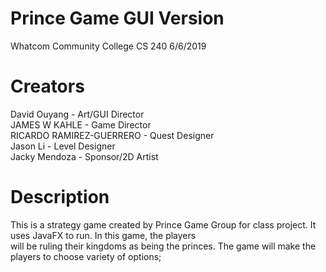 # Prince Game GUI Version
Whatcom Community College CS 240
6/6/2019

# Creators
David Ouyang - Art/GUI Director <br />
JAMES W KAHLE - Game Director <br />
RICARDO RAMIREZ-GUERRERO - Quest Designer <br />
Jason Li - Level Designer <br />
Jacky Mendoza - Sponsor/2D Artist <br />

# Description

This is a strategy game created by Prince Game Group for class project. It uses JavaFX to run. In this game, the players <br />
will be ruling  their kingdoms as being the princes. The game will make the players to choose variety of options; 

